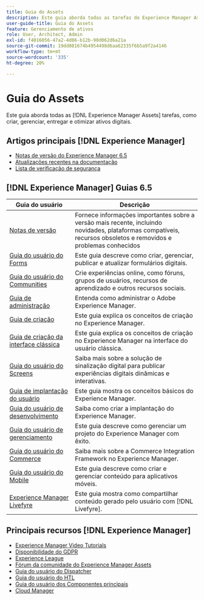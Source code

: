 ```yaml
---
title: Guia do Assets
description: Este guia aborda todas as tarefas do Experience Manager Assets, como criar, gerenciar, entregar e otimizar ativos digitais.
user-guide-title: Guia do Assets
feature: Gerenciamento de ativos
role: User, Architect, Admin
exl-id: f4016056-47a2-4d86-b12b-90d062d6a21a
source-git-commit: 19dd081674b4954498d6aa62335f6b5a9f2a4146
workflow-type: tm+mt
source-wordcount: '335'
ht-degree: 20%

---
```


# Guia do Assets

Este guia aborda todas as [!DNL Experience Manager Assets] tarefas, como criar, gerenciar, entregar e otimizar ativos digitais.

## Artigos principais [!DNL Experience Manager]

<!-- TBD: Some of these links will soon be updated. Change these when new articles go live on docs.adobe.com.
-->

* [Notas de versão do Experience Manager 6.5](/help/release-notes/home.md)
* [Atualizações recentes na documentação](https://experienceleague.adobe.com/docs/experience-manager-release-information/aem-release-updates/doc-updates/documentation-updates.html)
* [Lista de verificação de segurança](/help/sites-administering/security-checklist.md)

## [!DNL Experience Manager] Guias 6.5

| Guia do usuário | Descrição |
|--- |---|
| [Notas de versão](/help/release-notes/home.md) | Fornece informações importantes sobre a versão mais recente, incluindo novidades, plataformas compatíveis, recursos obsoletos e removidos e problemas conhecidos |
| [Guia do usuário do Forms](/help/forms/home.md) | Este guia descreve como criar, gerenciar, publicar e atualizar formulários digitais. |
| [Guia do usuário do Communities](/help/communities/home.md) | Crie experiências online, como fóruns, grupos de usuários, recursos de aprendizado e outros recursos sociais. |
| [Guia de administração](/help/sites-administering/home.md) | Entenda como administrar o Adobe Experience Manager. |
| [Guia de criação](/help/sites-authoring/home.md) | Este guia explica os conceitos de criação no Experience Manager. |
| [Guia de criação da interface clássica](/help/sites-classic-ui-authoring/home.md) | Este guia explica os conceitos de criação no Experience Manager na interface do usuário clássica. |
| [Guia do usuário do Screens](https://experienceleague.adobe.com/docs/experience-manager-screens/user-guide/aem-screens-introduction.html) | Saiba mais sobre a solução de sinalização digital para publicar experiências digitais dinâmicas e interativas. |
| [Guia de implantação do usuário](/help/sites-deploying/home.md) | Este guia mostra os conceitos básicos do Experience Manager. |
| [Guia do usuário de desenvolvimento](/help/sites-developing/home.md) | Saiba como criar a implantação do Experience Manager. |
| [Guia do usuário de gerenciamento](/help/managing/home.md) | Este guia descreve como gerenciar um projeto do Experience Manager com êxito. |
| [Guia do usuário do Commerce](/help/commerce/home.md) | Saiba mais sobre a Commerce Integration Framework no Experience Manager. |
| [Guia do usuário do Mobile](/help/mobile/home.md) | Este guia descreve como criar e gerenciar conteúdo para aplicativos móveis. |
| [Experience Manager Livefyre](https://experienceleague.adobe.com/docs/livefyre/using/home.html) | Este guia mostra como compartilhar conteúdo gerado pelo usuário com [!DNL Livefyre]. |

## Principais recursos [!DNL Experience Manager]

* [Experience Manager Video Tutorials](https://experienceleague.adobe.com/docs/experience-manager-learn/assets/overview.html)
* [Disponibilidade do GDPR](/help/managing/data-protection-and-privacy.md)
* [Experience League](https://experienceleague.adobe.com/?mv=other#recommended/solutions/experience-manager)
* [Fórum da comunidade do Experience Manager Assets](https://experienceleaguecommunities.adobe.com/t5/adobe-experience-manager-assets/ct-p/experience-manager-assets-community)
* [Guia do usuário do Dispatcher](https://experienceleague.adobe.com/docs/experience-manager-dispatcher/using/dispatcher.html?lang=pt-BR)
* [Guia do usuário do HTL](https://experienceleague.adobe.com/docs/experience-manager-htl/using/overview.html?lang=pt-BR)
* [Guia do usuário dos Componentes principais](https://experienceleague.adobe.com/docs/experience-manager-core-components/using/introduction.html?lang=pt-BR)
* [Cloud Manager](https://experienceleague.adobe.com/docs/experience-manager-cloud-manager/using/introduction-to-cloud-manager.html?lang=pt-BR)
